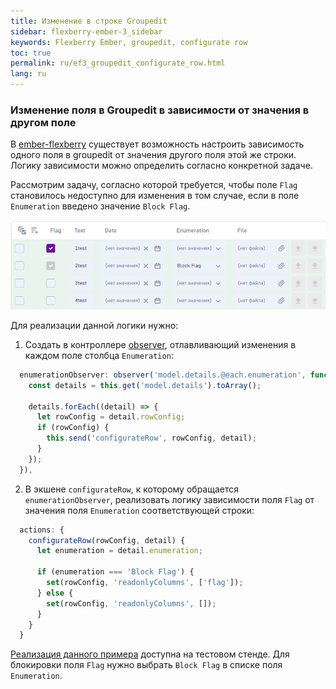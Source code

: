 ```yaml
---
title: Изменение в строке Groupedit
sidebar: flexberry-ember-3_sidebar
keywords: Flexberry Ember, groupedit, configurate row
toc: true
permalink: ru/ef3_groupedit_configurate_row.html
lang: ru
---
```


### Изменение поля в Groupedit в зависимости от значения в другом поле

В [ember-flexberry](https://flexberry.github.io/ru/ef3_landing_page.html) существует возможность настроить зависимость одного поля в groupedit от значения другого поля этой же строки. Логику зависимости можно определить согласно конкретной задаче. 

Рассмотрим задачу, согласно которой требуется, чтобы поле ``Flag`` становилось недоступно для изменения в том случае, если в поле ``Enumeration`` введено значение ``Block Flag``.

![](/images/pages/products/flexberry-ember/3.x/components/groupedit-configurate-row.png)

Для реализации данной логики нужно:
1. Создать в контроллере [observer](https://guides.emberjs.com/v3.15.0/object-model/observers/), отлавливающий изменения в каждом поле столбца ``Enumeration``:

```javascript
  enumerationObserver: observer('model.details.@each.enumeration', function () {
    const details = this.get('model.details').toArray();

    details.forEach((detail) => {
      let rowConfig = detail.rowConfig;
      if (rowConfig) {
        this.send('configurateRow', rowConfig, detail);
      }
    });
  }),
```

2. В экшене ``configurateRow``, к которому обращается ``enumerationObserver``, реализовать логику зависимости поля ``Flag`` от значения поля ``Enumeration`` соответствующей строки:

```javascript
  actions: {
    configurateRow(rowConfig, detail) {
      let enumeration = detail.enumeration;

      if (enumeration === 'Block Flag') {
        set(rowConfig, 'readonlyColumns', ['flag']);
      } else {
        set(rowConfig, 'readonlyColumns', []);
      }
    }
  }
```

[Реализация данного примера](http://flexberry.github.io/ember-flexberry/dummy/dummy-test-2/?#/components-examples/flexberry-groupedit/field-readonly-status-depend-on-another-field-value) доступна на тестовом стенде. Для блокировки поля ``Flag`` нужно выбрать ``Block Flag`` в списке поля ``Enumeration``.

